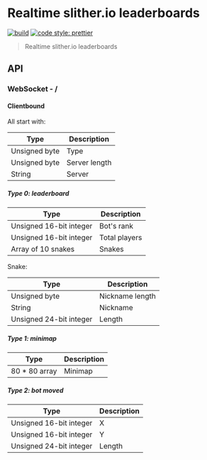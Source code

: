 # Realtime slither.io leaderboards

[![build](https://travis-ci.org/vvanelslande/realtime-slither.io-leaderboards.svg?branch=master)](https://travis-ci.org/vvanelslande/realtime-slither.io-leaderboards)
[![code style: prettier](https://img.shields.io/badge/code_style-prettier-brightgreen.svg)](https://prettier.io)

> Realtime slither.io leaderboards

## API

### WebSocket - /

#### Clientbound

All start with:

| Type          | Description   |
| ------------- | ------------- |
| Unsigned byte | Type          |
| Unsigned byte | Server length |
| String        | Server        |

##### Type 0: leaderboard

| Type                    | Description   |
| ----------------------- | ------------- |
| Unsigned 16-bit integer | Bot's rank    |
| Unsigned 16-bit integer | Total players |
| Array of 10 snakes      | Snakes        |

Snake:

| Type                    | Description     |
| ----------------------- | --------------- |
| Unsigned byte           | Nickname length |
| String                  | Nickname        |
| Unsigned 24-bit integer | Length          |

##### Type 1: minimap

| Type           | Description |
| -------------- | ----------- |
| 80 \* 80 array | Minimap     |

##### Type 2: bot moved

| Type                    | Description |
| ----------------------- | ----------- |
| Unsigned 16-bit integer | X           |
| Unsigned 16-bit integer | Y           |
| Unsigned 24-bit integer | Length      |
